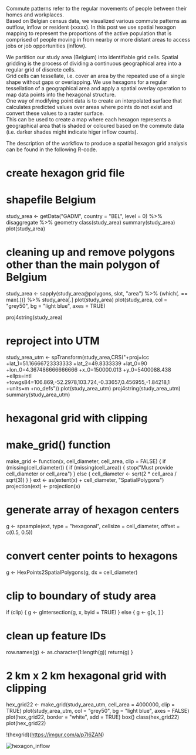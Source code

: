 Commute patterns refer to the regular movements of people between their homes and workplaces.  
Based on Belgian census data, we visualized various commute patterns as outflow, inflow or resident
(xxxxx). In this post we use spatial hexagon mapping to represent the proportions of the active 
population that is comprised of people moving in from nearby or more distant areas to access 
jobs or job opportunities (inflow).  

We partition our study area (Belgium) into identifiable grid cells.  Spatial gridding is the 
process of dividing a continuous geographical area into a regular grid of discrete cells.  
Grid cells can tessellate, i.e. cover an area by the repeated use of a single shape without 
gaps or overlapping.  We use hexagons for a regular tessellation of a geographical area and 
apply a spatial overlay operation to map data points into the hexagonal structure.  
One way of modifying point data is to create an interpolated surface that calculates predicted 
values over areas where points do not exist and convert these values to a raster surface.  
This can be used to create a map where each hexagon represents a geographical area 
that is shaded or coloured based on the commute data (i.e. darker shades might indicate 
higer inflow counts). 

The description of the workflow to produce a spatial hexagon grid analysis can be found 
in the following R-code.

# create hexagon grid file
# shapefile Belgium
study_area <- getData("GADM", country = "BEL", level = 0) %>% 
  disaggregate %>% 
  geometry
class(study_area)
summary(study_area)
plot(study_area)

# cleaning up and remove polygons other than the main polygon of Belgium
study_area <- sapply(study_area@polygons, slot, "area") %>% 
  {which(. == max(.))} %>% 
  study_area[.]
plot(study_area)
plot(study_area, col = "grey50", bg = "light blue", axes = TRUE)

proj4string(study_area)
# reproject into UTM
study_area_utm <- spTransform(study_area,CRS("+proj=lcc +lat_1=51.16666723333333 +lat_2=49.8333339 +lat_0=90 +lon_0=4.367486666666666 +x_0=150000.013 +y_0=5400088.438 +ellps=intl +towgs84=106.869,-52.2978,103.724,-0.33657,0.456955,-1.84218,1 +units=m +no_defs"))
plot(study_area_utm)
proj4string(study_area_utm)
summary(study_area_utm)

# hexagonal grid with clipping
# make_grid() function
make_grid <- function(x, cell_diameter, cell_area, clip = FALSE) {
  if (missing(cell_diameter)) {
    if (missing(cell_area)) {
      stop("Must provide cell_diameter or cell_area")
    } else {
      cell_diameter <- sqrt(2 * cell_area / sqrt(3))
    }
  }
  ext <- as(extent(x) + cell_diameter, "SpatialPolygons")
  projection(ext) <- projection(x)
  # generate array of hexagon centers
  g <- spsample(ext, type = "hexagonal", cellsize = cell_diameter, 
                offset = c(0.5, 0.5))
  # convert center points to hexagons
  g <- HexPoints2SpatialPolygons(g, dx = cell_diameter)
  # clip to boundary of study area
  if (clip) {
    g <- gIntersection(g, x, byid = TRUE)
  } else {
    g <- g[x, ]
  }
  # clean up feature IDs
  row.names(g) <- as.character(1:length(g))
  return(g)
}

# 2 km x 2 km hexagonal grid with clipping
hex_grid22 <- make_grid(study_area_utm, cell_area = 4000000, clip = TRUE)
plot(study_area_utm, col = "grey50", bg = "light blue", axes = FALSE)
plot(hex_grid22, border = "white", add = TRUE)
box()
class(hex_grid22)
plot(hex_grid22)

!(hexgrid)(https://imgur.com/a/p7I6ZAN)

![hexagon_inflow](https://github.com/emmolb/spatial_hexagon_mapping_inflow_Belgium/assets/34507394/b0747a5b-4271-43d5-8820-2c8a77204efd)














